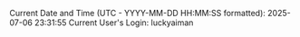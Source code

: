 Current Date and Time (UTC - YYYY-MM-DD HH:MM:SS formatted): 2025-07-06 23:31:55
Current User's Login: luckyaiman
